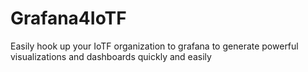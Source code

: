 # Grafana4IoTF

Easily hook up your IoTF organization to grafana to generate powerful visualizations and 
dashboards quickly and easily
